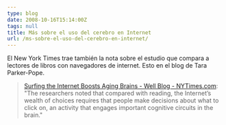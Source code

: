 ```yaml
---
type: blog
date: 2008-10-16T15:14:00Z
tags: null
title: Más sobre el uso del cerebro en Internet
url: /ms-sobre-el-uso-del-cerebro-en-internet/
---
```


El New York Times trae también la nota sobre el estudio que compara a lectores de libros con navegadores de internet. Esto en el blog de Tara Parker-Pope.

<a href="http://well.blogs.nytimes.com/2008/10/16/does-the-internet-boost-your-brainpower/"></a><blockquote><a href="http://well.blogs.nytimes.com/2008/10/16/does-the-internet-boost-your-brainpower/">Surfing the Internet Boosts Aging Brains - Well Blog - NYTimes.com</a>: "The researchers noted that compared with reading, the Internet’s wealth of choices requires that people make decisions about what to click on, an activity that engages important cognitive circuits in the brain."</blockquote>